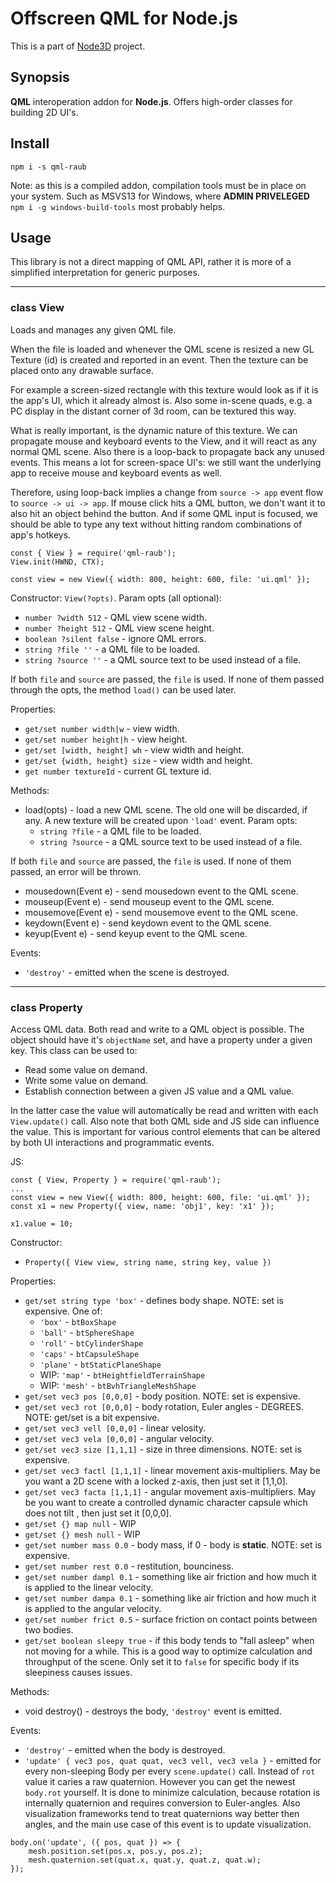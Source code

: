 # Offscreen QML for Node.js

This is a part of [Node3D](https://github.com/node-3d) project.


## Synopsis

**QML** interoperation addon for **Node.js**. Offers high-order classes for building 2D UI's.


## Install

```
npm i -s qml-raub
```

Note: as this is a compiled addon, compilation tools must be in place on your system.
Such as MSVS13 for Windows, where **ADMIN PRIVELEGED** `npm i -g windows-build-tools` most probably helps.


## Usage

This library is not a direct mapping of QML API, rather it is more of a simplified
interpretation for generic purposes.

---

### class View

Loads and manages any given QML file.

When the file is loaded and whenever the QML scene is resized a new GL
Texture (id) is created and reported in an event. Then the texture can
be placed onto any drawable surface.

For example a screen-sized rectangle with this texture would look as if it is
the app's UI, which it already almost is. Also some in-scene quads, e.g. a PC
display in the distant corner of 3d room, can be textured this way.

What is really important, is the dynamic nature of this texture. We can
propagate mouse and keyboard events to the View, and it will react as any
normal QML scene. Also there is a loop-back to propagate back any unused
events. This means a lot for screen-space UI's: we still want the underlying
app to receive mouse and keyboard events as well.

Therefore, using loop-back implies a change from `source -> app` event
flow to `source -> ui -> app`. If mouse click hits a QML button, we don't
want it to also hit an object behind the button. And if some QML input is
focused, we should be able to type any text without hitting random
combinations of app's hotkeys.

```
const { View } = require('qml-raub');
View.init(HWND, CTX);

const view = new View({ width: 800, height: 600, file: 'ui.qml' });
```


Constructor: `View(?opts)`. Param opts (all optional):
* `number ?width 512` - QML view scene width.
* `number ?height 512` - QML view scene height.
* `boolean ?silent false` - ignore QML errors.
* `string ?file ''` - a QML file to be loaded.
* `string ?source ''` - a QML source text to be used instead of a file.

If both `file` and `source` are passed, the `file` is used. If none of them passed
through the opts, the method `load()` can be used later.


Properties:
* `get/set number width|w` - view width.
* `get/set number height|h` - view height.
* `get/set [width, height] wh` - view width and height.
* `get/set {width, height} size` - view width and height.
* `get number textureId` - current GL texture id.


Methods:
* load(opts) - load a new QML scene. The old one will be discarded, if any. A new
texture will be created upon `'load'` event. Param opts:
	* `string ?file` - a QML file to be loaded.
	* `string ?source` - a QML source text to be used instead of a file.

If both `file` and `source` are passed, the `file` is used. If none of them passed,
an error will be thrown.

* mousedown(Event e) - send mousedown event to the QML scene.
* mouseup(Event e) - send mouseup event to the QML scene.
* mousemove(Event e) - send mousemove event to the QML scene.
* keydown(Event e) - send keydown event to the QML scene.
* keyup(Event e) - send keyup event to the QML scene.



Events:
* `'destroy'` - emitted when the scene is destroyed.


---

### class Property

Access QML data. Both read and write to a QML object is possible. The object should
have it's `objectName` set, and have a property under a given key. This class can
be used to:
* Read some value on demand.
* Write some value on demand.
* Establish connection between a given JS value and a QML value.

In the latter case the value will automatically be read and written with each
`View.update()` call. Also note that both QML side and JS side can influence the
value. This is important for various control elements that can be altered by both
UI interactions and programmatic events.

JS:
```
const { View, Property } = require('qml-raub');
...
const view = new View({ width: 800, height: 600, file: 'ui.qml' });
const x1 = new Property({ view, name: 'obj1', key: 'x1' });

x1.value = 10;
```




Constructor:
* `Property({ View view, string name, string key, value })`


Properties:
* `get/set string type 'box'` - defines body shape.  NOTE: set is expensive. One of:
	* `'box'` - `btBoxShape`
	* `'ball'` - `btSphereShape`
	* `'roll'` - `btCylinderShape`
	* `'caps'` - `btCapsuleShape`
	* `'plane'` - `btStaticPlaneShape`
	* WIP: `'map'` - `btHeightfieldTerrainShape`
	* WIP: `'mesh'` - `btBvhTriangleMeshShape`
* `get/set vec3 pos [0,0,0]` - body position. NOTE: set is expensive.
* `get/set vec3 rot [0,0,0]` - body rotation, Euler angles - DEGREES. NOTE: get/set is a bit expensive.
* `get/set vec3 vell [0,0,0]` - linear velosity.
* `get/set vec3 vela [0,0,0]` - angular velocity.
* `get/set vec3 size [1,1,1]` - size in three dimensions. NOTE: set is expensive.
* `get/set vec3 factl [1,1,1]` - linear movement axis-multipliers. May be you want a 2D
scene with a locked z-axis, then just set it [1,1,0].
* `get/set vec3 facta [1,1,1]` - angular movement axis-multipliers. May be you want to
create a controlled dynamic character capsule which does not tilt , then just set it [0,0,0].
* `get/set {} map null` - WIP
* `get/set {} mesh null` - WIP
* `get/set number mass 0.0` - body mass, if 0 - body is **static**. NOTE: set is expensive.
* `get/set number rest 0.0` - restitution, bounciness.
* `get/set number dampl 0.1` - something like air friction and how much it is applied to
the linear velocity.
* `get/set number dampa 0.1` - something like air friction and how much it is applied to
the angular velocity.
* `get/set number frict 0.5` - surface friction on contact points between two bodies.
* `get/set boolean sleepy true` - if this body tends to "fall asleep" when not moving for
a while. This is a good way to optimize calculation and throughput of the scene. Only
set it to `false` for specific body if its sleepiness causes issues.


Methods:
* void destroy() - destroys the body, `'destroy'` event is emitted.


Events:
* `'destroy'` - emitted when the body is destroyed.
* `'update' { vec3 pos, quat quat, vec3 vell, vec3 vela }` - emitted for every non-sleeping
Body per every `scene.update()` call. Instead of `rot` value it caries a raw quaternion.
However you can get the newest `body.rot` yourself. It is done to minimize calculation,
because rotation is internally quaternion and requires conversion to Euler-angles. Also
visualization frameworks tend to treat quaternions way better then angles, and the main
use case of this event is to update visualization.
```
body.on('update', ({ pos, quat }) => {
	mesh.position.set(pos.x, pos.y, pos.z);
	mesh.quaternion.set(quat.x, quat.y, quat.z, quat.w);
});
```
